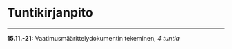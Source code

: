 
# Tuntikirjanpito
________________

**15.11.-21:**	Vaatimusmäärittelydokumentin tekeminen, *4 tuntia*

